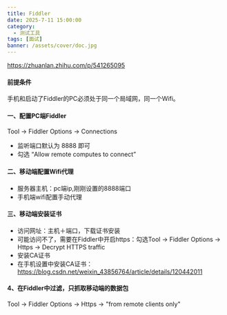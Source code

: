 ```yaml
---
title: Fiddler
date: 2025-7-11 15:00:00
category:
  - 测试工具
tags: [面试]
banner: /assets/cover/doc.jpg
---
```


https://zhuanlan.zhihu.com/p/541265095

#### 前提条件
手机和启动了Fiddler的PC必须处于同一个局域网，同一个Wifi。

#### 一、配置PC端Fiddler
Tool -> Fiddler Options -> Connections
- 监听端口默认为 8888 即可
- 勾选 “Allow remote computes to connect”

#### 二、移动端配置Wifi代理
- 服务器主机：pc端ip,刚刚设置的8888端口
- 手机端wifi配置手动代理

#### 三、移动端安装证书
- 访问网址：主机＋端口，下载证书安装
- 可能访问不了，需要在Fiddler中开启https：勾选Tool -> Fiddler Options -> Https -> Decrypt HTTPS traffic
- 安装CA证书
- 在手机设置中安装CA证书：https://blog.csdn.net/weixin_43856764/article/details/120442011

#### 4、在Fiddler中过滤，只抓取移动端的数据包
Tool -> Fiddler Options -> Https -> "from remote clients only"

